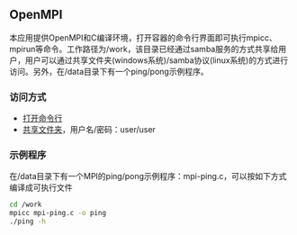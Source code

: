 ## OpenMPI

本应用提供OpenMPI和C编译环境，打开容器的命令行界面即可执行mpicc、mpirun等命令。工作路径为/work，该目录已经通过samba服务的方式共享给用户，用户可以通过共享文件夹(windows系统)/samba协议(linux系统)的方式进行访问。另外，在/data目录下有一个ping/pong示例程序。

### 访问方式
 * <a href="{$T.publicEndpoints.jupyter_6006.url}" target="_blank">打开命令行</a>
 * <a href="\\172.16.2.183\work" target="_blank">共享文件夹</a>，用户名/密码：user/user

### 示例程序
在/data目录下有一个MPI的ping/pong示例程序：mpi-ping.c，可以按如下方式编译成可执行文件

```bash
cd /work
mpicc mpi-ping.c -o ping
./ping -h
```